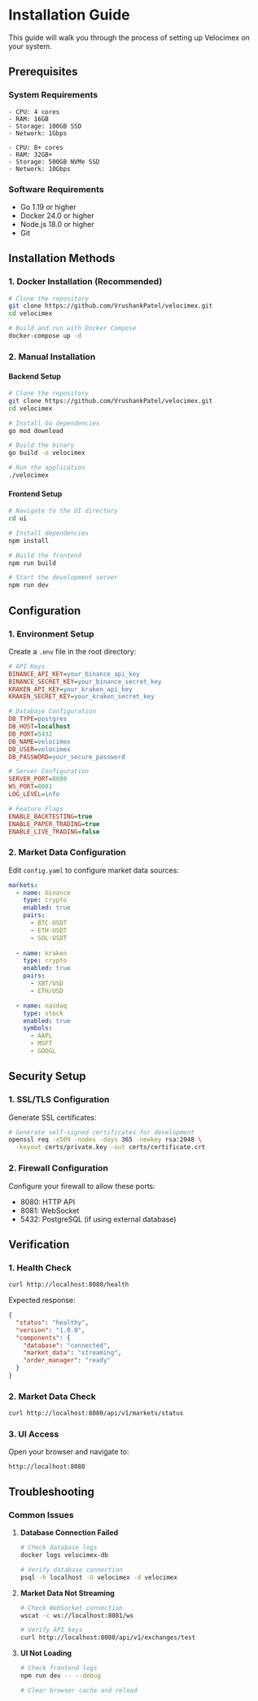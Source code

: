 # Installation Guide

This guide will walk you through the process of setting up Velocimex on your system.

## Prerequisites

### System Requirements

```{tab} Minimum
- CPU: 4 cores
- RAM: 16GB
- Storage: 100GB SSD
- Network: 1Gbps
```

```{tab} Recommended
- CPU: 8+ cores
- RAM: 32GB+
- Storage: 500GB NVMe SSD
- Network: 10Gbps
```

### Software Requirements

- Go 1.19 or higher
- Docker 24.0 or higher
- Node.js 18.0 or higher
- Git

## Installation Methods

### 1. Docker Installation (Recommended)

```bash
# Clone the repository
git clone https://github.com/VrushankPatel/velocimex.git
cd velocimex

# Build and run with Docker Compose
docker-compose up -d
```

### 2. Manual Installation

#### Backend Setup

```bash
# Clone the repository
git clone https://github.com/VrushankPatel/velocimex.git
cd velocimex

# Install Go dependencies
go mod download

# Build the binary
go build -o velocimex

# Run the application
./velocimex
```

#### Frontend Setup

```bash
# Navigate to the UI directory
cd ui

# Install dependencies
npm install

# Build the frontend
npm run build

# Start the development server
npm run dev
```

## Configuration

### 1. Environment Setup

Create a `.env` file in the root directory:

```ini
# API Keys
BINANCE_API_KEY=your_binance_api_key
BINANCE_SECRET_KEY=your_binance_secret_key
KRAKEN_API_KEY=your_kraken_api_key
KRAKEN_SECRET_KEY=your_kraken_secret_key

# Database Configuration
DB_TYPE=postgres
DB_HOST=localhost
DB_PORT=5432
DB_NAME=velocimex
DB_USER=velocimex
DB_PASSWORD=your_secure_password

# Server Configuration
SERVER_PORT=8080
WS_PORT=8081
LOG_LEVEL=info

# Feature Flags
ENABLE_BACKTESTING=true
ENABLE_PAPER_TRADING=true
ENABLE_LIVE_TRADING=false
```

### 2. Market Data Configuration

Edit `config.yaml` to configure market data sources:

```yaml
markets:
  - name: binance
    type: crypto
    enabled: true
    pairs:
      - BTC-USDT
      - ETH-USDT
      - SOL-USDT
    
  - name: kraken
    type: crypto
    enabled: true
    pairs:
      - XBT/USD
      - ETH/USD

  - name: nasdaq
    type: stock
    enabled: true
    symbols:
      - AAPL
      - MSFT
      - GOOGL
```

## Security Setup

### 1. SSL/TLS Configuration

Generate SSL certificates:

```bash
# Generate self-signed certificates for development
openssl req -x509 -nodes -days 365 -newkey rsa:2048 \
  -keyout certs/private.key -out certs/certificate.crt
```

### 2. Firewall Configuration

Configure your firewall to allow these ports:

- 8080: HTTP API
- 8081: WebSocket
- 5432: PostgreSQL (if using external database)

## Verification

### 1. Health Check

```bash
curl http://localhost:8080/health
```

Expected response:
```json
{
  "status": "healthy",
  "version": "1.0.0",
  "components": {
    "database": "connected",
    "market_data": "streaming",
    "order_manager": "ready"
  }
}
```

### 2. Market Data Check

```bash
curl http://localhost:8080/api/v1/markets/status
```

### 3. UI Access

Open your browser and navigate to:
```
http://localhost:8080
```

## Troubleshooting

### Common Issues

1. **Database Connection Failed**
   ```bash
   # Check database logs
   docker logs velocimex-db
   
   # Verify database connection
   psql -h localhost -U velocimex -d velocimex
   ```

2. **Market Data Not Streaming**
   ```bash
   # Check WebSocket connection
   wscat -c ws://localhost:8081/ws
   
   # Verify API keys
   curl http://localhost:8080/api/v1/exchanges/test
   ```

3. **UI Not Loading**
   ```bash
   # Check frontend logs
   npm run dev -- --debug
   
   # Clear browser cache and reload
   ```
   